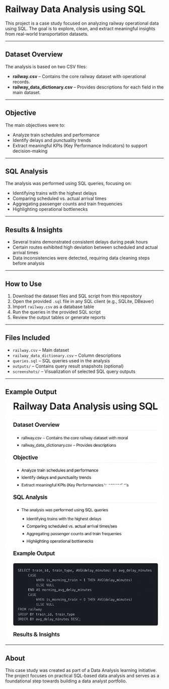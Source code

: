 # Railway Data Analysis using SQL

This project is a case study focused on analyzing railway operational data using SQL. The goal is to explore, clean, and extract meaningful insights from real-world transportation datasets.

---

## Dataset Overview

The analysis is based on two CSV files:

- **railway.csv** – Contains the core railway dataset with operational records.  
- **railway_data_dictionary.csv** – Provides descriptions for each field in the main dataset.

---

## Objective

The main objectives were to:

- Analyze train schedules and performance  
- Identify delays and punctuality trends  
- Extract meaningful KPIs (Key Performance Indicators) to support decision-making

---

## SQL Analysis

The analysis was performed using SQL queries, focusing on:

- Identifying trains with the highest delays  
- Comparing scheduled vs. actual arrival times  
- Aggregating passenger counts and train frequencies  
- Highlighting operational bottlenecks  

---

## Results & Insights

- Several trains demonstrated consistent delays during peak hours  
- Certain routes exhibited high deviation between scheduled and actual arrival times  
- Data inconsistencies were detected, requiring data cleaning steps before analysis  

---

## How to Use

1. Download the dataset files and SQL script from this repository  
2. Open the provided `.sql` file in any SQL client (e.g., SQLite, DBeaver)  
3. Import `railway.csv` as a database table  
4. Run the queries in the provided SQL script  
5. Review the output tables or generate reports  

---

## Files Included

- `railway.csv` – Main dataset  
- `railway_data_dictionary.csv` – Column descriptions  
- `queries.sql` – SQL queries used in the analysis  
- `outputs/` – Contains query result snapshots (optional)  
- `screenshots/` – Visualization of selected SQL query outputs  

---

## Example Output

![SQL Query Result](Screenshot.png)





---

## About

This case study was created as part of a Data Analysis learning initiative.  
The project focuses on practical SQL-based data analysis and serves as a foundational step towards building a data analyst portfolio.
